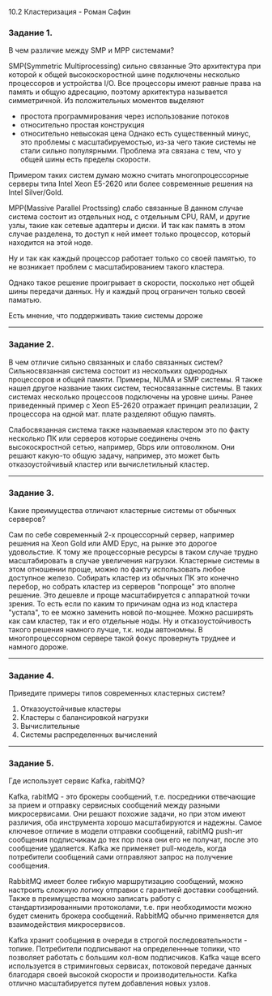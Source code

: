 10.2 Кластеризация - Роман Сафин 

### Задание 1.

В чем различие между SMP и MPP системами?

SMP(Symmetric Multiprocessing) сильно связанные
Это архитектура при которой к общей высокоскоростной шине подключены несколько процессоров и устройства I/O. Все процессоры имеют равные права на память и общую адресацию, поэтому архитектура называется симметричной.
Из положительных моментов выделяют 
- простота программирования через использование потоков
- относительно простая конструкция 
- относительно невысокая цена 
Однако есть существенный минус, это проблемы с масштабируемостью, из-за чего такие системы не стали сильно популярными. Проблема эта связана с тем, что у общей шины есть пределы скорости. 

Примером таких систем думаю можно считать многопроцессорные серверы типа Intel Xeon E5-2620 или более современные решения на Intel Silver/Gold. 

MPP(Massive Parallel Proctssing) слабо связанные
В данном случае система состоит из отдельных нод, с отдельным CPU, RAM, и другие узлы, такие как сетевые адаптеры и диски. И так как память в этом случае разделена, то доступ к ней имеет только процессор, который находится на этой ноде. 

Ну и так как каждый процессор работает только со своей памятью, то не возникает проблем с масштабированием такого кластера. 

Однако такое решение проигрывает в скорости, посколько нет общей шины передачи данных. Ну и каждый проц ограничен только своей паматью. 

Есть мнение, что поддерживать такие системы дороже

---

### Задание 2.

В чем отличие сильно связанных и слабо связанных систем?
Сильносвязанная система состоит из нескольких однородных процессоров и общей памяти. Примеры, NUMA и SMP системы. 
Я также  нашел другое название таких систем, тесносвязанные системы. В таких системах несколько процессоов подключены на уровне шины. Ранее приведенный пример с Xeon E5-2620 отражает принцип реализации, 2 процессора на одной мат. плате разделяют общую память. 

Слабосвязанная система также называемая кластером это по факту несколько ПК или серверов которые соединены очень высокоскростной сетью, например, Gbps или оптоволкном. Они решают какую-то общую задачу, например, это может быть отказоустойчивый кластер или вычислетильный кластер. 

---

### Задание 3.

Какие преимущества отличают кластерные системы от обычных серверов?

Сам по себе современный 2-х процессорный сервер, например решения на Xeon Gold или AMD Epyc,  на рынке это дорогое удовольстие. К тому же процессорные ресурсы в таком случае трудно масштабировать в случае увеличения нагрузки. 
Кластерные системы в этом отношении проще, можно по факту использовать любое доступное железо. Собирать кластер из обычных ПК это конечно перебор, но собрать кластер из серверов "попроще" это вполне решение. Это дешевле и проще масштабируется с аппаратной точки зрения. То есть если по каким то причинам одна из нод кластера "устала", то ее можно заменить новой по-мощнее. Можно расширять как сам кластер, так и его отдельные ноды. Ну и отказоустойчивость такого решения намного лучше, т.к. ноды автономны. 
В многопроцессорном сервере такой фокус провернуть труднее и намного дороже.


---

### Задание 4.

Приведите примеры типов современных кластерных систем?
1. Отказоустойчивые кластеры 
2. Кластеры с балансировкой нагрузки
3. Вычислительные 
4. Системы распределенных вычислений 


---

### Задание 5.

Где использует сервис Kafka, rabitMQ?

Kafka, rabitMQ - это брокеры сообщений, т.е. посредники отвечающие за прием и отправку сервисных сообщений между разными микросервисами. Они решают похожие задачи, но при этом имеют различия, оба инструмента хорошо масштабируются и надежны. Самое ключевое отличие в модели отправки сообщений, rabitMQ push-ит сообщения подписчикам  до тех пор пока они его не получат, после это сообщение удаляется. Kafka же применяет pull-модель, когда потребители сообщений сами отправляют запрос на получение сообщения. 

RabbitMQ имеет более гибкую маршрутизацию сообщений, можно настроить сложную логику отправки с гарантией доставки сообщений. Также в преимущества можно записать работу с стандартизированными протоколами, т.е. при необходимости можно будет сменить брокера сообщений. RabbitMQ обычно применяется для взаимодействия микросервисов. 

Kafka хранит сообщения в очереди в строгой последовательности - топике. Потребители подписывают на определеннные топики, что позволяет работать с большим кол-вом подписчиков. Kafka чаще всего используется в стриминговых сервисах, потоковой передаче данных благодаря своей высокой скорости и производительности. Kafka отлично масштабируется путем добавления новых узлов. 
